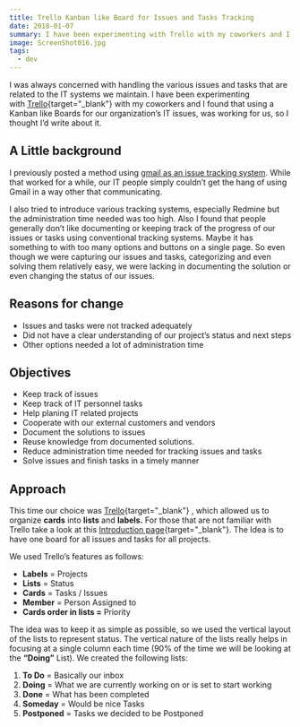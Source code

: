 ```yaml
---
title: Trello Kanban like Board for Issues and Tasks Tracking
date: 2018-01-07
summary: I have been experimenting with Trello with my coworkers and I found that using a Kanban like Boards for our organization’s IT issues, was working for us, so I thought I’d write about it.
image: ScreenShot016.jpg
tags:
  - dev
---
```

I was always concerned with handling the various issues and tasks that are related to the IT systems we maintain. I have been experimenting with [Trello](https://trello.com/){target="_blank"} with my coworkers and I found that using a Kanban like Boards for our organization’s IT issues, was working for us, so I thought I’d write about it.

## A Little background

I previously posted a method using [gmail as an issue tracking system](../gmail-issue-tracking-system/). While that worked for a while, our IT people simply couldn’t get the hang of using Gmail in a way other that communicating.

I also tried to introduce various tracking systems, especially Redmine but the administration time needed was too high. Also I found that people generally don’t like documenting or keeping track of the progress of our issues or tasks using conventional tracking systems. Maybe it has something to with too many options and buttons on a single page. So even though we were capturing our issues and tasks, categorizing and even solving them relatively easy, we were lacking in documenting the solution or even changing the status of our issues.
## Reasons for change

- Issues and tasks were not tracked adequately
- Did not have a clear understanding of our project’s status and next steps
- Other options needed a lot of administration time

## Objectives

- Keep track of issues
- Keep track of IT personnel tasks
- Help planing IT related projects
- Cooperate with our external customers and vendors
- Document the solutions to issues
- Reuse knowledge from documented solutions.
- Reduce administration time needed for tracking issues and tasks
- Solve issues and finish tasks in a timely manner

## Approach

This time our choice was [Trello](https://trello.com/){target="_blank"} , which allowed us to organize **cards** into **lists** and **labels.** For those that are not familiar with Trello take a look at this [Introduction page](https://trello.com/tour){target="_blank"}. The Idea is to have one board for all issues and tasks for all projects.

We used Trello’s features as follows:

- **Labels** = Projects
- **Lists** = Status
- **Cards** = Tasks / Issues
- **Member** = Person Assigned to
- **Cards order in lists =** Priority

The idea was to keep it as simple as possible, so we used the vertical layout of the lists to represent status. The vertical nature of the lists really helps in focusing at a single column each time (90% of the time we will be looking at the **“Doing”** List). We created the following lists:

1. **To Do** = Basically our inbox
2. **Doing** = What we are currently working on or is set to start working
3. **Done** = What has been completed
4. **Someday** = Would be nice Tasks
5. **Postponed** = Tasks we decided to be Postponed